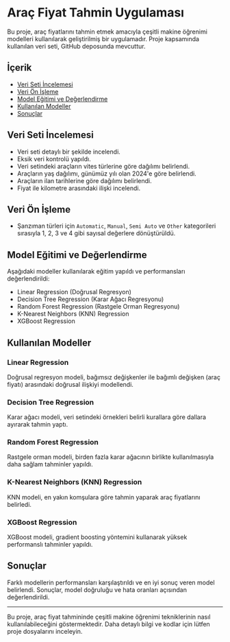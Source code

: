 # Araç Fiyat Tahmin Uygulaması

Bu proje, araç fiyatlarını tahmin etmek amacıyla çeşitli makine öğrenimi modelleri kullanılarak geliştirilmiş bir uygulamadır. Proje kapsamında kullanılan veri seti, GitHub deposunda mevcuttur.

## İçerik

- [Veri Seti İncelemesi](#veri-seti-incelemesi)
- [Veri Ön İşleme](#veri-ön-işleme)
- [Model Eğitimi ve Değerlendirme](#model-eğitimi-ve-değerlendirme)
- [Kullanılan Modeller](#kullanılan-modeller)
- [Sonuçlar](#sonuçlar)

## Veri Seti İncelemesi

- Veri seti detaylı bir şekilde incelendi.
- Eksik veri kontrolü yapıldı.
- Veri setindeki araçların vites türlerine göre dağılımı belirlendi.
- Araçların yaş dağılımı, günümüz yılı olan 2024'e göre belirlendi.
- Araçların ilan tarihlerine göre dağılımı belirlendi.
- Fiyat ile kilometre arasındaki ilişki incelendi.

## Veri Ön İşleme

- Şanzıman türleri için `Automatic`, `Manual`, `Semi Auto` ve `Other` kategorileri sırasıyla 1, 2, 3 ve 4 gibi sayısal değerlere dönüştürüldü.

## Model Eğitimi ve Değerlendirme

Aşağıdaki modeller kullanılarak eğitim yapıldı ve performansları değerlendirildi:

- Linear Regression (Doğrusal Regresyon)
- Decision Tree Regression (Karar Ağacı Regresyonu)
- Random Forest Regression (Rastgele Orman Regresyonu)
- K-Nearest Neighbors (KNN) Regression
- XGBoost Regression

## Kullanılan Modeller

### Linear Regression
Doğrusal regresyon modeli, bağımsız değişkenler ile bağımlı değişken (araç fiyatı) arasındaki doğrusal ilişkiyi modellendi.

### Decision Tree Regression
Karar ağacı modeli, veri setindeki örnekleri belirli kurallara göre dallara ayırarak tahmin yaptı.

### Random Forest Regression
Rastgele orman modeli, birden fazla karar ağacının birlikte kullanılmasıyla daha sağlam tahminler yapıldı.

### K-Nearest Neighbors (KNN) Regression
KNN modeli, en yakın komşulara göre tahmin yaparak araç fiyatlarını belirledi.

### XGBoost Regression
XGBoost modeli, gradient boosting yöntemini kullanarak yüksek performanslı tahminler yapıldı.

## Sonuçlar

Farklı modellerin performansları karşılaştırıldı ve en iyi sonuç veren model belirlendi. Sonuçlar, model doğruluğu ve hata oranları açısından değerlendirildi.

---

Bu proje, araç fiyat tahmininde çeşitli makine öğrenimi tekniklerinin nasıl kullanılabileceğini göstermektedir. Daha detaylı bilgi ve kodlar için lütfen proje dosyalarını inceleyin.
